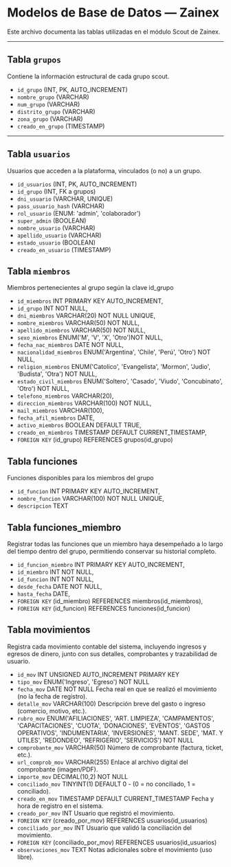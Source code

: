 # Modelos de Base de Datos — Zainex

Este archivo documenta las tablas utilizadas en el módulo Scout de Zainex.

---

## Tabla `grupos`
Contiene la información estructural de cada grupo scout.

- `id_grupo` (INT, PK, AUTO_INCREMENT)
- `nombre_grupo` (VARCHAR)
- `num_grupo` (VARCHAR)
- `distrito_grupo` (VARCHAR)
- `zona_grupo` (VARCHAR)
- `creado_en_grupo` (TIMESTAMP)

---

## Tabla `usuarios`
Usuarios que acceden a la plataforma, vinculados (o no) a un grupo.

- `id_usuarios` (INT, PK, AUTO_INCREMENT)
- `id_grupo` (INT, FK a grupos)
- `dni_usuario` (VARCHAR, UNIQUE)
- `pass_usuario_hash` (VARCHAR)
- `rol_usuario` (ENUM: 'admin', 'colaborador')
- `super_admin` (BOOLEAN)
- `nombre_usuario` (VARCHAR)
- `apellido_usuario` (VARCHAR)
- `estado_usuario` (BOOLEAN)
- `creado_en_usuario` (TIMESTAMP)


## Tabla `miembros`
Miembros pertenecientes al grupo según la clave id_grupo
- `id_miembros` INT PRIMARY KEY AUTO_INCREMENT,
- `id_grupo`  INT NOT NULL,
- `dni_miembros`  VARCHAR(20) NOT NULL UNIQUE,
- `nombre_miembros`  VARCHAR(50) NOT NULL,
- `apellido_miembros`  VARCHAR(50) NOT NULL,
- `sexo_miembros`  ENUM('M', 'V', 'X', 'Otro')NOT NULL,
- `fecha_nac_miembros`  DATE NOT NULL,
- `nacionalidad_miembros`  ENUM('Argentina', 'Chile', 'Perú', 'Otro') NOT NULL,
- `religion_miembros`  ENUM('Catolico', 'Evangelista', 'Mormon', 'Judio', 'Budista', 'Otra') NOT NULL,
- `estado_civil_miembros`  ENUM('Soltero', 'Casado', 'Viudo', 'Concubinato', 'Otro') NOT NULL,
- `telefono_miembros`  VARCHAR(20),
- `direccion_miembros`  VARCHAR(100) NOT NULL,
- `mail_miembros`  VARCHAR(100),
- `fecha_afil_miembros`  DATE,
- `activo_miembros`  BOOLEAN DEFAULT TRUE,
- `creado_en_miembros`  TIMESTAMP DEFAULT CURRENT_TIMESTAMP,
- `FOREIGN KEY`  (id_grupo) REFERENCES grupos(id_grupo) 


## Tabla funciones
Funciones disponibles para los miembros del grupo
- `id_funcion` INT PRIMARY KEY AUTO_INCREMENT,
- `nombre_funcion` VARCHAR(100) NOT NULL UNIQUE,
- `descripcion` TEXT


## Tabla funciones_miembro
Registrar todas las funciones que un miembro haya desempeñado a lo largo del tiempo dentro del grupo, permitiendo conservar su historial completo.
- `id_funcion_miembro`  INT PRIMARY KEY AUTO_INCREMENT,
- `id_miembro`  INT NOT NULL,
- `id_funcion`  INT NOT NULL,
- `desde_fecha`  DATE NOT NULL,
- `hasta_fecha`  DATE,
- `FOREIGN KEY`  (id_miembro) REFERENCES miembros(id_miembros),
- `FOREIGN KEY`  (id_funcion) REFERENCES funciones(id_funcion)


## Tabla movimientos
Registra cada movimiento contable del sistema, incluyendo ingresos y egresos de dinero, junto con sus detalles, comprobantes y trazabilidad de usuario.

- `id_mov` INT UNSIGNED AUTO_INCREMENT PRIMARY KEY
- `tipo_mov` ENUM('Ingreso', 'Egreso') NOT NULL
- `fecha_mov` DATE NOT NULL Fecha real en que se realizó el movimiento (no la fecha de registro).
- `detalle_mov` VARCHAR(100) Descripción breve del gasto o ingreso (comercio, motivo, etc.).
- `rubro_mov` ENUM('AFILIACIONES', 'ART. LIMPIEZA', 'CAMPAMENTOS', 'CAPACITACIONES', 'CUOTA',       'DONACIONES', 'EVENTOS', 'GASTOS OPERATIVOS', 'INDUMENTARIA', 'INVERSIONES', 'MANT. SEDE', 'MAT. Y UTILES', 'REDONDEO', 'REFRIGERIO', 'SERVICIOS') NOT NULL 
- `comprobante_mov` VARCHAR(50) Número de comprobante (factura, ticket, etc.).
- `url_comprob_mov` VARCHAR(255) Enlace al archivo digital del comprobante (imagen/PDF).
- `importe_mov` DECIMAL(10,2) NOT NULL
- `conciliado_mov` TINYINT(1) DEFAULT 0  - (0 = no conciliado, 1 = conciliado).
- `creado_en_mov` TIMESTAMP DEFAULT CURRENT_TIMESTAMP Fecha y hora de registro en el sistema.
- `creado_por_mov` INT Usuario que registró el movimiento.
- `FOREIGN KEY` (creado_por_mov) REFERENCES usuarios(id_usuarios)
- `conciliado_por_mov` INT Usuario que validó la conciliación del movimiento.
- `FOREIGN KEY` (conciliado_por_mov) REFERENCES usuarios(id_usuarios)
- `observaciones_mov` TEXT Notas adicionales sobre el movimiento (uso libre).


